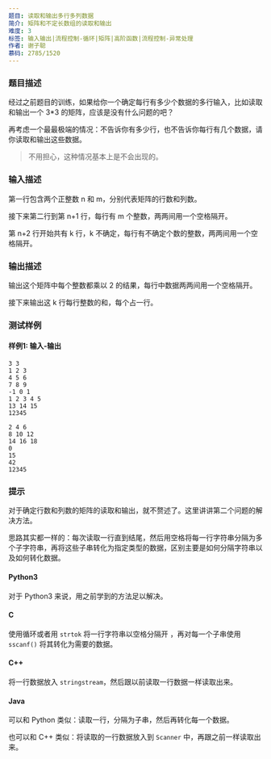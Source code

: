 ```yaml
---
题目: 读取和输出多行多列数据
简介: 矩阵和不定长数组的读取和输出
难度: 3
标签: 输入输出|流程控制-循环|矩阵|高阶函数|流程控制-异常处理
作者: 谢子聪
慕码: 2785/1520
---
```


### 题目描述

经过之前题目的训练，如果给你一个确定每行有多少个数据的多行输入，比如读取和输出一个 3*3 的矩阵，应该是没有什么问题的吧？

再考虑一个最最极端的情况：不告诉你有多少行，也不告诉你每行有几个数据，请你读取和输出这些数据。

> 不用担心，这种情况基本上是不会出现的。

### 输入描述

第一行包含两个正整数 n 和 m，分别代表矩阵的行数和列数。

接下来第二行到第 n+1 行，每行有 m 个整数，两两间用一个空格隔开。

第 n+2 行开始共有 k 行，k 不确定，每行有不确定个数的整数，两两间用一个空格隔开。

### 输出描述

输出这个矩阵中每个整数都乘以 2 的结果，每行中数据两两间用一个空格隔开。

接下来输出这 k 行每行整数的和，每个占一行。

### 测试样例

#### 样例1: 输入-输出

```
3 3
1 2 3
4 5 6
7 8 9
-1 0 1
1 2 3 4 5
13 14 15
12345
```

```
2 4 6
8 10 12
14 16 18
0
15
42
12345
```

### 提示

对于确定行数和列数的矩阵的读取和输出，就不赘述了。这里讲讲第二个问题的解决方法。

思路其实都一样的：每次读取一行直到结尾，然后用空格将每一行字符串分隔为多个子字符串，再将这些子串转化为指定类型的数据，区别主要是如何分隔字符串以及如何转化数据。

#### Python3

对于 Python3 来说，用之前学到的方法足以解决。

#### C

使用循环或者用 `strtok` 将一行字符串以空格分隔开 ，再对每一个子串使用 `sscanf()` 将其转化为需要的数据。

#### C++

将一行数据放入 `stringstream`，然后跟以前读取一行数据一样读取出来。

#### Java

可以和 Python 类似：读取一行，分隔为子串，然后再转化每一个数据。

也可以和 C++ 类似：将读取的一行数据放入到 `Scanner` 中，再跟之前一样读取出来。